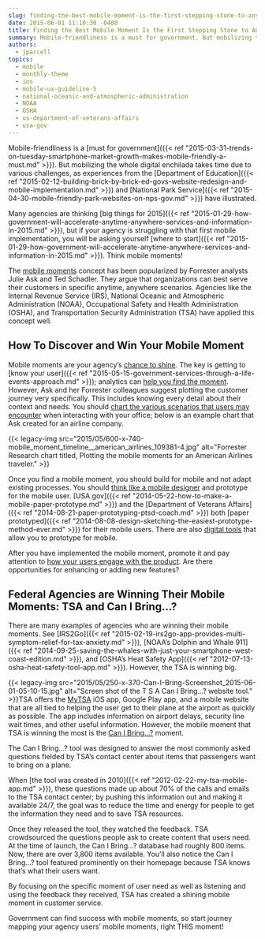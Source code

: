 ```yaml
---
slug: finding-the-best-mobile-moment-is-the-first-stepping-stone-to-anytime-anywhere-government
date: 2015-06-01 11:10:30 -0400
title: Finding the Best Mobile Moment Is the First Stepping Stone to Anytime, Anywhere Government
summary: Mobile-friendliness is a must for government. But mobilizing the whole digital enchilada takes time due to various challenges, as experiences from the Department of Education and National Park Service have illustrated. Many agencies are thinking big things for 2015, but if your agency is struggling with that first mobile implementation, you will be asking yourself
authors:
  - jparcell
topics:
  - mobile
  - monthly-theme
  - ios
  - mobile-ux-guideline-5
  - national-oceanic-and-atmospheric-administration
  - NOAA
  - OSHA
  - us-department-of-veterans-affairs
  - usa-gov
---
```


Mobile-friendliness is a [must for government]({{< ref "2015-03-31-trends-on-tuesday-smartphone-market-growth-makes-mobile-friendly-a-must.md" >}}). But mobilizing the whole digital enchilada takes time due to various challenges, as experiences from the [Department of Education]({{< ref "2015-02-12-building-brick-by-brick-ed-govs-website-redesign-and-mobile-implementation.md" >}}) and [National Park Service]({{< ref "2015-04-30-mobile-friendly-park-websites-on-nps-gov.md" >}}) have illustrated.

Many agencies are thinking [big things for 2015]({{< ref "2015-01-29-how-government-will-accelerate-anytime-anywhere-services-and-information-in-2015.md" >}}), but if your agency is struggling with that first mobile implementation, you will be asking yourself [where to start]({{< ref "2015-01-29-how-government-will-accelerate-anytime-anywhere-services-and-information-in-2015.md" >}}). Think mobile moments!

The [mobile moments](https://solutions.forrester.com/mobile) concept has been popularized by Forrester analysts Julie Ask and Ted Schadler. They argue that organizations can best serve their customers in specific anytime, anywhere scenarios. Agencies like the Internal Revenue Service (IRS), National Oceanic and Atmospheric Administration (NOAA), Occupational Safety and Health Administration (OSHA), and Transportation Security Administration (TSA) have applied this concept well.

## How To Discover and Win Your Mobile Moment

Mobile moments are your agency’s [chance to shine](https://econsultancy.com/blog/65041-making-the-most-of-mobile-moments-to-transform-the-customer-experience/). The key is getting to [know your user]({{< ref "2015-05-15-government-services-through-a-life-events-approach.md" >}}); analytics can [help you find the moment](https://www.thinkwithgoogle.com/research-studies/creating-moments-that-matter.html). However, Ask and her Forrester colleagues suggest plotting the customer journey very specifically. This includes knowing every detail about their context and needs. You should [chart the various scenarios that users may encounter](https://solutions.forrester.com/mobile/landing-61Q6-3212NK.html) when interacting with your office; below is an example chart that Ask created for an airline company.

{{< legacy-img src="2015/05/600-x-740-mobile_moment_timeline__american_airlines_109381-4.jpg" alt="Forrester Research chart titled, Plotting the mobile moments for an American Airlines traveler." >}}

Once you find a mobile moment, you should build for mobile and not adapt existing processes. You should [think like a mobile designer](http://www.smashingmagazine.com/2015/04/10/thinking-like-an-app-designer/) and prototype for the mobile user. [USA.gov]({{< ref "2014-05-22-how-to-make-a-mobile-paper-prototype.md" >}}) and the [Department of Veterans Affairs]({{< ref "2014-08-21-paper-prototyping-ptsd-coach.md" >}}) both [paper prototyped]({{< ref "2014-08-08-design-sketching-the-easiest-prototype-method-ever.md" >}}) for their mobile users. There are also [digital tools](https://popapp.in/en/terms/government-users) that allow you to prototype for mobile.

After you have implemented the mobile moment, promote it and pay attention to [how your users engage with the product](http://searchengineland.com/mobilegeddon-today-3-ways-take-mobile-friendliness-next-level-218628). Are there opportunities for enhancing or adding new features?

## Federal Agencies are Winning Their Mobile Moments: TSA and Can I Bring&#8230;?

There are many examples of agencies who are winning their mobile moments. See [IRS2Go]({{< ref "2015-02-19-irs2go-app-provides-multi-symptom-relief-for-tax-anxiety.md" >}}), [NOAA’s Dolphin and Whale 911]({{< ref "2014-09-25-saving-the-whales-with-just-your-smartphone-west-coast-edition.md" >}}), and [OSHA’s Heat Safety App]({{< ref "2012-07-13-osha-heat-safety-tool-app.md" >}}). However, the TSA is winning big.

{{< legacy-img src="2015/05/250-x-370-Can-I-Bring-Screenshot_2015-06-01-05-10-15.jpg" alt="Screen shot of the T S A Can I Bring...? website tool." >}}TSA offers the [MyTSA](http://www.tsa.gov/traveler-information/my-tsa-mobile-application) iOS app, Google Play app, and a mobile website that are all tied to helping the user get to their plane at the airport as quickly as possible. The app includes information on airport delays, security line wait times, and other useful information. However, the mobile moment that TSA is winning the most is the [Can I Bring&#8230;?](https://apps.tsa.dhs.gov/mytsa/cib_home.aspx) moment.

The Can I Bring…? tool was designed to answer the most commonly asked questions fielded by TSA’s contact center about items that passengers want to bring on a plane.

When [the tool was created in 2010]({{< ref "2012-02-22-my-tsa-mobile-app.md" >}}), these questions made up about 70% of the calls and emails to the TSA contact center; by pushing this information out and making it available 24/7, the goal was to reduce the time and energy for people to get the information they need and to save TSA resources.

Once they released the tool, they watched the feedback. TSA crowdsourced the questions people ask to create content that users need. At the time of launch, the Can I Bring…? database had roughly 800 items. Now, there are over 3,800 items available. You’ll also notice the Can I Bring…? tool featured prominently on their homepage because TSA knows that’s what their users want.

By focusing on the specific moment of user need as well as listening and using the feedback they received, TSA has created a shining mobile moment in customer service.

Government can find success with mobile moments, so start journey mapping your agency users’ mobile moments, right THIS moment!

